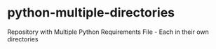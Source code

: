 # python-multiple-directories
Repository with Multiple Python Requirements File - Each in their own directories
